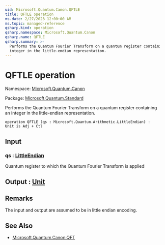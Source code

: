 ```yaml
---
uid: Microsoft.Quantum.Canon.QFTLE
title: QFTLE operation
ms.date: 2/27/2023 12:00:00 AM
ms.topic: managed-reference
qsharp.kind: operation
qsharp.namespace: Microsoft.Quantum.Canon
qsharp.name: QFTLE
qsharp.summary: >-
  Performs the Quantum Fourier Transform on a quantum register containing an
  integer in the little-endian representation.
---
```


# QFTLE operation

Namespace: [Microsoft.Quantum.Canon](xref:Microsoft.Quantum.Canon)

Package: [Microsoft.Quantum.Standard](https://nuget.org/packages/Microsoft.Quantum.Standard)


Performs the Quantum Fourier Transform on a quantum register containing aninteger in the little-endian representation.

```qsharp
operation QFTLE (qs : Microsoft.Quantum.Arithmetic.LittleEndian) : Unit is Adj + Ctl
```


## Input

### qs : [LittleEndian](xref:Microsoft.Quantum.Arithmetic.LittleEndian)

Quantum register to which the Quantum Fourier Transform is applied



## Output : [Unit](xref:microsoft.quantum.qsharp.valueliterals#unit-literal)



## Remarks

The input and output are assumed to be in little endian encoding.

## See Also

- [Microsoft.Quantum.Canon.QFT](xref:Microsoft.Quantum.Canon.QFT)